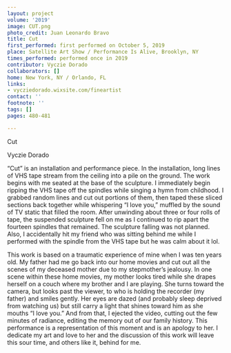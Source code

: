 ```yaml
---
layout: project
volume: '2019'
image: CUT.png
photo_credit: Juan Leonardo Bravo
title: Cut
first_performed: first performed on October 5, 2019
place: Satellite Art Show / Performance Is Alive, Brooklyn, NY
times_performed: performed once in 2019
contributor: Vyczie Dorado
collaborators: []
home: New York, NY / Orlando, FL
links:
- vycziedorado.wixsite.com/fineartist
contact: ''
footnote: ''
tags: []
pages: 480-481

---
```


Cut

Vyczie Dorado

“Cut” is an installation and performance piece. In the installation, long lines of VHS tape stream from the ceiling into a pile on the ground. The work begins with me seated at the base of the sculpture. I immediately begin ripping the VHS tape off the spindles while singing a hymn from childhood. I grabbed random lines and cut out portions of them, then taped these sliced sections back together while whispering “I love you,” muffled by the sound of TV static that filled the room. After unwinding about three or four rolls of tape, the suspended sculpture fell on me as I continued to rip apart the fourteen spindles that remained. The sculpture falling was not planned. Also, I accidentally hit my friend who was sitting behind me while I performed with the spindle from the VHS tape but he was calm about it lol.

This work is based on a traumatic experience of mine when I was ten years old. My father had me go back into our home movies and cut out all the scenes of my deceased mother due to my stepmother’s jealousy. In one scene within these home movies, my mother looks tired while she drapes herself on a couch where my brother and I are playing. She turns toward the camera, but looks past the viewer, to who is holding the recorder (my father) and smiles gently. Her eyes are dazed (and probably sleep deprived from watching us) but still carry a light that shines toward him as she mouths “I love you.” And from that, I ejected the video, cutting out the few minutes of radiance, editing the memory out of our family history. This performance is a representation of this moment and is an apology to her. I dedicate my art and love to her and the discussion of this work will leave this sour time, and others like it, behind for me.
